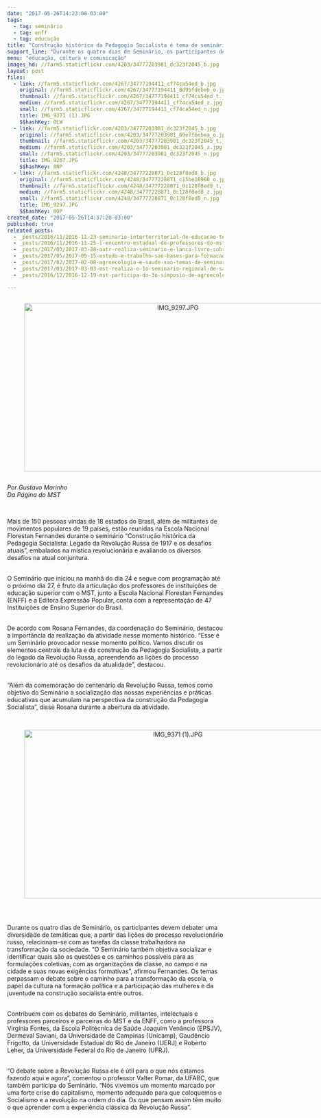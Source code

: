 ```yaml
---
date: "2017-05-26T14:23:08-03:00"
tags:
  - tag: seminário
  - tag: enff
  - tag: educação
title: "Construção histórica da Pedagogia Socialista é tema de seminário na Escola Florestan Fernandes\n"
support_line: "Durante os quatro dias de Seminário, os participantes devem debater uma diversidade de temáticas que, a partir das lições do processo revolucionário russo, relacionam-se com as tarefas da classe trabalhadora na transformação da sociedade"
menu: "educação, cultura e comunicação"
images_hd: //farm5.staticflickr.com/4203/34777203981_dc323f2045_b.jpg
layout: post
files:
  - link: //farm5.staticflickr.com/4267/34777194411_cf74ca54ed_b.jpg
    original: //farm5.staticflickr.com/4267/34777194411_8d95fdebeb_o.jpg
    thumbnail: //farm5.staticflickr.com/4267/34777194411_cf74ca54ed_t.jpg
    medium: //farm5.staticflickr.com/4267/34777194411_cf74ca54ed_z.jpg
    small: //farm5.staticflickr.com/4267/34777194411_cf74ca54ed_n.jpg
    title: IMG_9371 (1).JPG
    $$hashKey: 0LW
  - link: //farm5.staticflickr.com/4203/34777203981_dc323f2045_b.jpg
    original: //farm5.staticflickr.com/4203/34777203981_69e7f6ebea_o.jpg
    thumbnail: //farm5.staticflickr.com/4203/34777203981_dc323f2045_t.jpg
    medium: //farm5.staticflickr.com/4203/34777203981_dc323f2045_z.jpg
    small: //farm5.staticflickr.com/4203/34777203981_dc323f2045_n.jpg
    title: IMG_9267.JPG
    $$hashKey: 0NP
  - link: //farm5.staticflickr.com/4248/34777228871_0c128f8ed8_b.jpg
    original: //farm5.staticflickr.com/4248/34777228871_c15be10960_o.jpg
    thumbnail: //farm5.staticflickr.com/4248/34777228871_0c128f8ed8_t.jpg
    medium: //farm5.staticflickr.com/4248/34777228871_0c128f8ed8_z.jpg
    small: //farm5.staticflickr.com/4248/34777228871_0c128f8ed8_n.jpg
    title: IMG_9297.JPG
    $$hashKey: 0OP
created_date: "2017-05-26T14:37:20-03:00"
published: true
releated_posts:
  - _posts/2016/11/2016-11-23-seminario-interterritorial-de-educacao-tem-ampla-participacao-da-militancia-sem-terra.md
  - _posts/2016/11/2016-11-25-i-encontro-estadual-de-professores-do-mst-e-realizado-no-rio-de-janeiro.md
  - _posts/2017/03/2017-03-28-aatr-realiza-seminario-e-lanca-livro-sobre-grilagem-na-bahia.md
  - _posts/2017/05/2017-05-15-estudo-e-trabalho-sao-bases-para-formacao-politica-no-sudoeste-da-bahia.md
  - _posts/2017/02/2017-02-08-agroecologia-e-saude-sao-temas-de-seminario-no-extremo-sul-da-bahia.md
  - _posts/2017/03/2017-03-03-mst-realiza-o-1o-seminario-regional-de-saude-popular-da-bahia.md
  - _posts/2016/12/2016-12-19-mst-participa-do-3o-simposio-de-agroecologia-da-bahia-na-chapada-diamantina.md

---
```

<div style="text-align:center">
<figure class="image" style="display:inline-block"><img alt="IMG_9297.JPG" height="393" src="//farm5.staticflickr.com/4248/34777228871_0c128f8ed8_b.jpg" width="700" />
<figcaption></figcaption>
</figure>
</div>

<p><em>Por Gustavo Marinho&nbsp;<br />
Da P&aacute;gina do MST</em></p>

<p>&nbsp;</p>

<p>Mais de 150 pessoas vindas de 18 estados do Brasil, al&eacute;m de militantes de movimentos populares de 19 pa&iacute;ses, est&atilde;o reunidas na Escola Nacional Florestan Fernandes durante o semin&aacute;rio &ldquo;Constru&ccedil;&atilde;o hist&oacute;rica da Pedagogia Socialista: Legado da Revolu&ccedil;&atilde;o Russa de 1917 e os desafios atuais&rdquo;, embalados na m&iacute;stica revolucion&aacute;ria e avaliando os diversos desafios na atual conjuntura.<br />
&nbsp; &nbsp; &nbsp; &nbsp; &nbsp; &nbsp;</p>

<p>O Semin&aacute;rio que iniciou na manh&atilde; do dia 24 e segue com programa&ccedil;&atilde;o at&eacute; o pr&oacute;ximo dia 27, &eacute; fruto da articula&ccedil;&atilde;o dos professores de institui&ccedil;&otilde;es de educa&ccedil;&atilde;o superior com o MST, junto a Escola Nacional Florestan Fernandes (ENFF) e a Editora Express&atilde;o Popular, conta com a representa&ccedil;&atilde;o de 47 Institui&ccedil;&otilde;es de Ensino Superior do Brasil.<br />
&nbsp; &nbsp; &nbsp; &nbsp; &nbsp; &nbsp;</p>

<p>De acordo com Rosana Fernandes, da coordena&ccedil;&atilde;o do Semin&aacute;rio, destacou a import&acirc;ncia da realiza&ccedil;&atilde;o da atividade nesse momento hist&oacute;rico. &ldquo;Esse &eacute; um Semin&aacute;rio provocador nesse momento pol&iacute;tico. Vamos discutir os elementos centrais da luta e da constru&ccedil;&atilde;o da Pedagogia Socialista, a partir do legado da Revolu&ccedil;&atilde;o Russa, apreendendo as li&ccedil;&otilde;es do processo revolucion&aacute;rio at&eacute; os desafios da atualidade&rdquo;, destacou.<br />
&nbsp; &nbsp; &nbsp; &nbsp; &nbsp; &nbsp;</p>

<p>&ldquo;Al&eacute;m da comemora&ccedil;&atilde;o do centen&aacute;rio da Revolu&ccedil;&atilde;o Russa, temos como objetivo do Semin&aacute;rio a socializa&ccedil;&atilde;o das nossas experi&ecirc;ncias e pr&aacute;ticas educativas que acumulam na perspectiva da constru&ccedil;&atilde;o da Pedagogia Socialista&rdquo;, disse Rosana durante a abertura da atividade.<br />
&nbsp; &nbsp;</p>

<div style="text-align:center">
<figure class="image" style="display:inline-block"><img alt="IMG_9371 (1).JPG" height="393" src="//farm5.staticflickr.com/4267/34777194411_cf74ca54ed_b.jpg" width="700" />
<figcaption></figcaption>
</figure>
</div>

<p>&nbsp;</p>

<p>Durante os quatro dias de Semin&aacute;rio, os participantes devem debater uma diversidade de tem&aacute;ticas que, a partir das li&ccedil;&otilde;es do processo revolucion&aacute;rio russo, relacionam-se com as tarefas da classe trabalhadora na transforma&ccedil;&atilde;o da sociedade. &ldquo;O Semin&aacute;rio tamb&eacute;m objetiva socializar e identificar quais s&atilde;o as quest&otilde;es e os caminhos poss&iacute;veis para as formula&ccedil;&otilde;es coletivas, com as organiza&ccedil;&otilde;es da classe, no campo e na cidade e suas novas exig&ecirc;ncias formativas&rdquo;, afirmou Fernandes. Os temas perpassam o debate sobre o caminho para a transforma&ccedil;&atilde;o da escola, o papel da cultura na forma&ccedil;&atilde;o pol&iacute;tica e a participa&ccedil;&atilde;o das mulheres e da juventude na constru&ccedil;&atilde;o socialista entre outros.<br />
&nbsp; &nbsp; &nbsp; &nbsp; &nbsp; &nbsp;</p>

<p>Contribuem com os debates do Semin&aacute;rio, militantes, intelectuais e professores parceiros e parceiras do MST e da ENFF, como a professora Virg&iacute;nia Fontes, da Escola Polit&eacute;cnica de Sa&uacute;de Joaquim Ven&acirc;ncio (EPSJV), Dermeval Saviani, da Universidade de Campinas (Unicamp), Gaud&ecirc;ncio Frigotto, da Universidade Estadual do Rio de Janeiro (UERJ) e Roberto Leher, da Universidade Federal do Rio de Janeiro (UFRJ).<br />
&nbsp; &nbsp; &nbsp; &nbsp; &nbsp; &nbsp;</p>

<p>&ldquo;O debate sobre a Revolu&ccedil;&atilde;o Russa ele &eacute; &uacute;til para o que n&oacute;s estamos fazendo aqui e agora&rdquo;, comentou o professor Valter Pomar, da UFABC, que tamb&eacute;m participa do Semin&aacute;rio. &ldquo;N&oacute;s vivemos um momento marcado por uma forte crise do capitalismo, momento adequado para que coloquemos o Socialismo e a revolu&ccedil;&atilde;o na ordem do dia. Os que pensam assim t&ecirc;m muito o que aprender com a experi&ecirc;ncia cl&aacute;ssica da Revolu&ccedil;&atilde;o Russa&rdquo;.</p>
